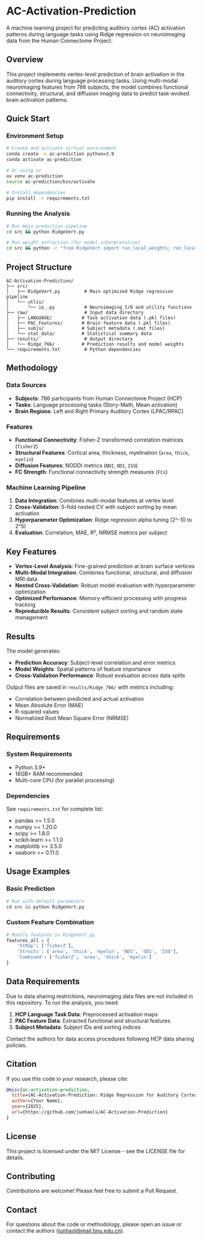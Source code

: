 # AC-Activation-Prediction

A machine learning project for predicting auditory cortex (AC) activation patterns during language tasks using Ridge regression on neuroimaging data from the Human Connectome Project.

## Overview

This project implements vertex-level prediction of brain activation in the auditory cortex during language processing tasks. Using multi-modal neuroimaging features from 766 subjects, the model combines functional connectivity, structural, and diffusion imaging data to predict task-evoked brain activation patterns.

## Quick Start

### Environment Setup
```bash
# Create and activate virtual environment
conda create -n ac-prediction python=3.9
conda activate ac-prediction

# Or using uv
uv venv ac-prediction
source ac-prediction/bin/activate

# Install dependencies
pip install -r requirements.txt
```

### Running the Analysis
```bash
# Run main prediction pipeline
cd src && python RidgeVert.py

# Run weight extraction (for model interpretation)
cd src && python -c "from RidgeVert import run_local_weights; run_local_weights()"
```

## Project Structure

```
AC-Activation-Prediction/
├── src/
│   ├── RidgeVert.py         # Main optimized Ridge regression pipeline
│   └── utlis/
│       └── io_.py           # Neuroimaging I/O and utility functions
├── raw/                     # Input data directory
│   ├── LANGUAGE/           # Task activation data (.pkl files)
│   ├── PAC_Features/       # Brain feature data (.pkl files)
│   ├── subjs/              # Subject metadata (.mat files)
│   └── stat_data/          # Statistical summary data
├── results/                 # Output directory
│   └── Ridge_766/          # Prediction results and model weights
└── requirements.txt         # Python dependencies
```

## Methodology

### Data Sources
- **Subjects**: 766 participants from Human Connectome Project (HCP)
- **Tasks**: Language processing tasks (Story-Math, Mean activation)
- **Brain Regions**: Left and Right Primary Auditory Cortex (LPAC/RPAC)

### Features
- **Functional Connectivity**: Fisher-Z transformed correlation matrices (`fisherZ`)
- **Structural Features**: Cortical area, thickness, myelination (`area`, `thick`, `myelin`)
- **Diffusion Features**: NODDI metrics (`NDI`, `ODI`, `ISO`)
- **FC Strength**: Functional connectivity strength measures (`FCs`)

### Machine Learning Pipeline
1. **Data Integration**: Combines multi-modal features at vertex level
2. **Cross-Validation**: 5-fold nested CV with subject sorting by mean activation
3. **Hyperparameter Optimization**: Ridge regression alpha tuning (2^-10 to 2^5)
4. **Evaluation**: Correlation, MAE, R², NRMSE metrics per subject

## Key Features

- **Vertex-Level Analysis**: Fine-grained prediction at brain surface vertices
- **Multi-Modal Integration**: Combines functional, structural, and diffusion MRI data
- **Nested Cross-Validation**: Robust model evaluation with hyperparameter optimization
- **Optimized Performance**: Memory-efficient processing with progress tracking
- **Reproducible Results**: Consistent subject sorting and random state management

## Results

The model generates:
- **Prediction Accuracy**: Subject-level correlation and error metrics
- **Model Weights**: Spatial patterns of feature importance
- **Cross-Validation Performance**: Robust evaluation across data splits

Output files are saved in `results/Ridge_766/` with metrics including:
- Correlation between predicted and actual activation
- Mean Absolute Error (MAE)
- R-squared values
- Normalized Root Mean Square Error (NRMSE)

## Requirements

### System Requirements
- Python 3.9+
- 16GB+ RAM recommended
- Multi-core CPU (for parallel processing)

### Dependencies
See `requirements.txt` for complete list:
- pandas >= 1.5.0
- numpy >= 1.20.0
- scipy >= 1.8.0
- scikit-learn >= 1.1.0
- matplotlib >= 3.5.0
- seaborn >= 0.11.0

## Usage Examples

### Basic Prediction
```python
# Run with default parameters
cd src && python RidgeVert.py
```

### Custom Feature Combination
```python
# Modify features in RidgeVert.py
features_all = {
    'FCMap': ['fisherZ'],
    'Structs': ['area', 'thick', 'myelin', 'NDI', 'ODI', 'ISO'],
    'Combined': ['fisherZ', 'area', 'thick', 'myelin']
}
```

## Data Requirements

Due to data sharing restrictions, neuroimaging data files are not included in this repository. To run the analysis, you need:

1. **HCP Language Task Data**: Preprocessed activation maps
2. **PAC Feature Data**: Extracted functional and structural features
3. **Subject Metadata**: Subject IDs and sorting indices

Contact the authors for data access procedures following HCP data sharing policies.

## Citation

If you use this code in your research, please cite:

```bibtex
@misc{ac-activation-prediction,
  title={AC-Activation-Prediction: Ridge Regression for Auditory Cortex Activation Prediction},
  author={Your Name},
  year={2025},
  url={https://github.com/junhaols/AC-Activation-Prediction}
}
```

## License

This project is licensed under the MIT License - see the LICENSE file for details.

## Contributing

Contributions are welcome! Please feel free to submit a Pull Request.

## Contact

For questions about the code or methodology, please open an issue or contact the authors (junhaol@mail.bnu.edu.cn).